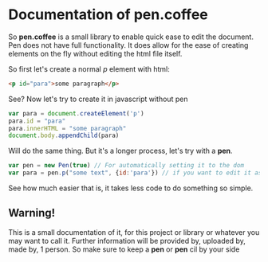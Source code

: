 # Documentation of pen.coffee
So **pen.coffee** is a small library to enable quick ease to edit the document.
Pen does not have full functionality. It does allow for the ease of creating elements on the fly without
editing the html file itself.

So first let's create a normal _p_ element
with html:
```html
<p id="para">some paragraph</p>
```
See?
Now let's try to create it in javascript without pen
```js
var para = document.createElement('p')
para.id = "para"
para.innerHTML = "some paragraph"
document.body.appendChild(para)
```
Will do the same thing. But it's a longer process, let's try with a **pen**.
```js
var pen = new Pen(true) // For automatically setting it to the dom
var para = pen.p("some text", {id:'para'}) // if you want to edit it as well
```
See how much easier that is, it takes less code to do something so simple.

## Warning!
This is a small documentation of it, for this project or library or whatever you may want to call it.
Further information will be provided by, uploaded by, made by, 1 person.
So make sure to keep a **pen** or **pen** cil by your side
